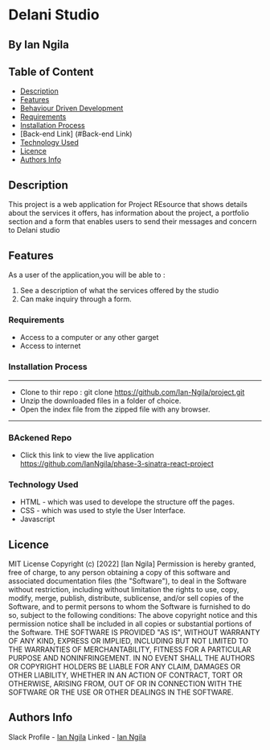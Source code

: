 # Delani Studio
 ## By Ian Ngila

 ## Table of Content
 - [Description](#description)
 - [Features](#features)
 - [Behaviour Driven Development](#Behaviour-Driven-Development)
 - [Requirements](#requirements)
 - [Installation Process](#installation-Process)
 - [Back-end Link] (#Back-end Link)
 - [Technology  Used](#technology-Used)
 - [Licence](#licence)
 - [Authors Info](#Authors-Info)
 ## Description
 <p>This project is a web application for Project REsource that shows details about the services it offers, has information about the project, a portfolio section and a form that enables users to send their messages and concern to Delani studio</p>

## Features
As a user of the application,you will be able to :
1. See a description of what the services offered by the studio
1. Can make inquiry through a form.


 ###  Requirements
 * Access to  a computer or any other garget
 * Access to internet
 ### Installation Process
 ****
* Clone to thir repo : git clone https://github.com/Ian-Ngila/project.git
* Unzip the downloaded files in a folder of choice.
* Open the index file from the zipped file with any browser.
 ****

### BAckened Repo
- Click this link to view the live application https://github.com/IanNgila/phase-3-sinatra-react-project
### Technology  Used
* HTML - which was used to develope the structure off the pages.
* CSS - which was used to style the User Interface.
* Javascript

## Licence
MIT License
Copyright (c) [2022] [Ian Ngila]
Permission is hereby granted, free of charge, to any person obtaining a copy
of this software and associated documentation files (the "Software"), to deal
in the Software without restriction, including without limitation the rights
to use, copy, modify, merge, publish, distribute, sublicense, and/or sell
copies of the Software, and to permit persons to whom the Software is
furnished to do so, subject to the following conditions:
The above copyright notice and this permission notice shall be included in all
copies or substantial portions of the Software.
THE SOFTWARE IS PROVIDED "AS IS", WITHOUT WARRANTY OF ANY KIND, EXPRESS OR
IMPLIED, INCLUDING BUT NOT LIMITED TO THE WARRANTIES OF MERCHANTABILITY,
FITNESS FOR A PARTICULAR PURPOSE AND NONINFRINGEMENT. IN NO EVENT SHALL THE
AUTHORS OR COPYRIGHT HOLDERS BE LIABLE FOR ANY CLAIM, DAMAGES OR OTHER
LIABILITY, WHETHER IN AN ACTION OF CONTRACT, TORT OR OTHERWISE, ARISING FROM,
OUT OF OR IN CONNECTION WITH THE SOFTWARE OR THE USE OR OTHER DEALINGS IN THE
SOFTWARE.

## Authors Info
Slack Profile - [Ian Ngila](https://app.slack.com/client/T077KKCG6/GLRQR61NW/user_profile/UKXCHMCNP?cdn_fallback=1)
Linked - [Ian Ngila](https://www.linkedin.com/in/Ian-ngila-664811144/)
